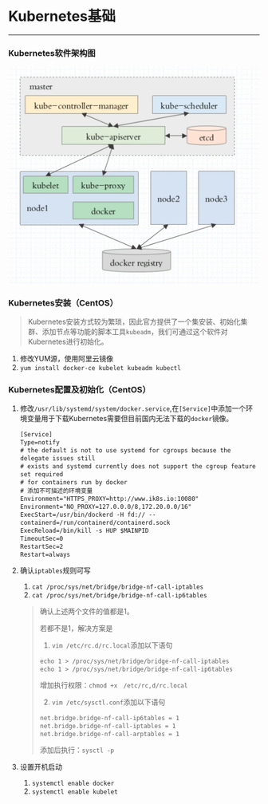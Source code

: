 # Kubernetes基础

---

### Kubernetes软件架构图

![](./images/1.png)

### Kubernetes安装（CentOS）

> Kubernetes安装方式较为繁琐，因此官方提供了一个集安装、初始化集群、添加节点等功能的脚本工具`kubeadm`，我们可通过这个软件对Kubernetes进行初始化。

1. 修改YUM源，使用阿里云镜像
2. `yum install docker-ce kubelet kubeadm kubectl`

### Kubernetes配置及初始化（CentOS）

1. 修改`/usr/lib/systemd/system/docker.service`,在`[Service]`中添加一个环境变量用于下载Kubernetes需要但目前国内无法下载的`docker`镜像。

   ```shell
   [Service]
   Type=notify
   # the default is not to use systemd for cgroups because the delegate issues still
   # exists and systemd currently does not support the cgroup feature set required
   # for containers run by docker
   # 添加不可描述的环境变量
   Environment="HTTPS_PROXY=http://www.ik8s.io:10080"
   Environment="NO_PROXY=127.0.0.0/8,172.20.0.0/16"
   ExecStart=/usr/bin/dockerd -H fd:// --containerd=/run/containerd/containerd.sock
   ExecReload=/bin/kill -s HUP $MAINPID
   TimeoutSec=0
   RestartSec=2
   Restart=always
   ```

2. 确认`iptables`规则可写

   1. `cat /proc/sys/net/bridge/bridge-nf-call-iptables`
   2. `cat /proc/sys/net/bridge/bridge-nf-call-ip6tables`

   > 确认上述两个文件的值都是1。
   >
   > 若都不是1，解决方案是
   >
   > 1. `vim /etc/rc.d/rc.local`添加以下语句
   >
   > ```shell
   > echo 1 > /proc/sys/net/bridge/bridge-nf-call-iptables
   > echo 1 > /proc/sys/net/bridge/bridge-nf-call-ip6tables
   > ```
   >
   > 增加执行权限：`chmod +x　/etc/rc,d/rc.local`
   >
   > 2. `vim /etc/sysctl.conf`添加以下语句
   >
   > ```shell
   > net.bridge.bridge-nf-call-ip6tables = 1
   > net.bridge.bridge-nf-call-iptables = 1
   > net.bridge.bridge-nf-call-arptables = 1
   > ```
   >
   > 添加后执行：`sysctl -p`

3. 设置开机启动

   1. `systemctl enable docker`
   2. `systemctl enable kubelet`